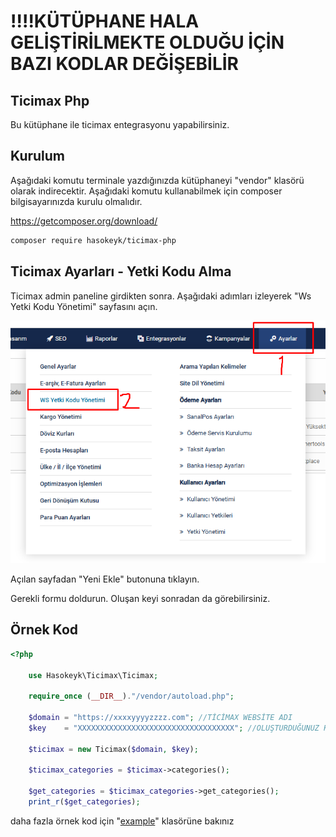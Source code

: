 # !!!!KÜTÜPHANE HALA GELİŞTİRİLMEKTE OLDUĞU İÇİN BAZI KODLAR DEĞİŞEBİLİR

## Ticimax Php
Bu kütüphane ile ticimax entegrasyonu yapabilirsiniz.

## Kurulum
Aşağıdaki komutu terminale yazdığınızda kütüphaneyi "vendor" klasörü olarak indirecektir. Aşağıdaki komutu kullanabilmek için composer bilgisayarınızda kurulu olmalıdır.

https://getcomposer.org/download/

```sh
composer require hasokeyk/ticimax-php
```

## Ticimax Ayarları - Yetki Kodu Alma
Ticimax admin paneline girdikten sonra. Aşağıdaki adımları izleyerek "Ws Yetki Kodu Yönetimi" sayfasını açın.

![assets/img/img.png](assets/img/img.png)

Açılan sayfadan "Yeni Ekle" butonuna tıklayın.

Gerekli formu doldurun. Oluşan keyi sonradan da görebilirsiniz.

## Örnek Kod

```php
<?php

	use Hasokeyk\Ticimax\Ticimax;

	require_once (__DIR__)."/vendor/autoload.php";

	$domain = "https://xxxxyyyyzzzz.com"; //TİCİMAX WEBSİTE ADI
	$key    = "XXXXXXXXXXXXXXXXXXXXXXXXXXXXXXXXXXX"; //OLUŞTURDUĞUNUZ KEY

	$ticimax = new Ticimax($domain, $key);

	$ticimax_categories = $ticimax->categories();

	$get_categories = $ticimax_categories->get_categories();
	print_r($get_categories);
```

daha fazla örnek kod için "[example](https://github.com/Hasokeyk/ticimax-php/tree/main/example])" klasörüne bakınız